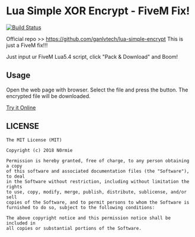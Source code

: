 # Lua Simple XOR Encrypt - FiveM Fix!

[![Build Status](https://travis-ci.com/ganlvtech/lua-simple-encrypt.svg?branch=master)](https://travis-ci.com/ganlvtech/lua-simple-encrypt)

Official repo >> https://github.com/ganlvtech/lua-simple-encrypt
This is just a FiveM fix!!!

Just input ur FiveM Lua5.4 script, click "Pack & Download" and Boom!

## Usage

Open the web page with browser. Select the file and press the button. The encrypted file will be downloaded.

[Try it Online](https://n0rmie.github.io/fivem-lua-simple-xor-encrypt/public/index.html)
## LICENSE

    The MIT License (MIT)

    Copyright (c) 2018 N0rmie

    Permission is hereby granted, free of charge, to any person obtaining a copy
    of this software and associated documentation files (the "Software"), to deal
    in the Software without restriction, including without limitation the rights
    to use, copy, modify, merge, publish, distribute, sublicense, and/or sell
    copies of the Software, and to permit persons to whom the Software is
    furnished to do so, subject to the following conditions:

    The above copyright notice and this permission notice shall be included in
    all copies or substantial portions of the Software.
